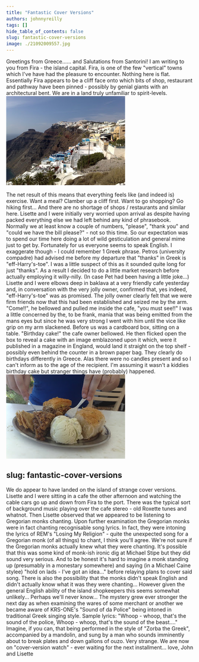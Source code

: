 ```yaml
---
title: "Fantastic Cover Versions"
authors: johnnyreilly
tags: []
hide_table_of_contents: false
slug: fantastic-cover-versions
image: ./21092009557.jpg
---
```

Greetings from Greece...... and Salutations from Santorini! I am writing to you from Fira - the island capital. Fira, is one of the few "vertical" towns which I've have had the pleasure to encounter. Nothing here is flat. Essentially Fira appears to be a cliff face onto which bits of shop, restaurant and pathway have been pinned - possibly by genial giants with an architectural bent. We are in a land truly unfamiliar to spirit-levels. ![](20092009554.jpg)

 The net result of this means that everything feels like (and indeed is) exercise. Want a meal? Clamber up a cliff first. Want to go shopping? Go hiking first... And there are no shortage of shops / restaurants and similar here. Lisette and I were initially very worried upon arrival as despite having packed everything else we had left behind any kind of phrasebook. Normally we at least know a couple of numbers, "please", "thank you" and "could we have the bill please?" - not so this time. So our expectation was to spend our time here doing a lot of wild gesticulation and general mime just to get by. Fortunately for us everyone seems to speak English. I exaggerate though - I could remember 1 Greek phrase. Petros (university compadre) had advised me before my departure that "thanks" in Greek is "eff-Harry's-toe". I was a little suspect of this as it sounded quite long for just "thanks". As a result I decided to do a little market research before actually employing it willy-nilly. (In case Pet had been having a little joke...) Lisette and I were elbows deep in baklava at a very friendly cafe yesterday and, in conversation with the very jolly owner, confirmed that, yes indeed, "eff-Harry's-toe" was as promised. The jolly owner clearly felt that we were firm friends now that this had been established and seized me by the arm. "Come!!", he bellowed and pulled me inside the cafe, "you must see!!" I was a little concerned by the, to be frank, mania that was being emitted from the mans eyes but since he was very strong I went with him until the vice like grip on my arm slackened. Before us was a cardboard box, sitting on a table. "Birthday cake!" the cafe owner bellowed. He then flicked open the box to reveal a cake with an image emblazoned upon it which, were it published in a magazine in England, would land it straight on the top shelf - possibly even behind the counter in a brown paper bag. They clearly do birthdays differently in Greece. Alas there were no candles present and so I can't inform as to the age of the recipient. I'm assuming it wasn't a kiddies birthday cake but stranger things have (probably) happened. ![](21092009557.jpg)

slug: fantastic-cover-versions
---

 We do appear to have landed on the island of strange cover versions. Lisette and I were sitting in a cafe the other afternoon and watching the cable cars go up and down from Fira to the port. There was the typical sort of background music playing over the cafe stereo - old Roxette tunes and whatnot. Then Lisette observed that we appeared to be listening to Gregorian monks chanting. Upon further examination the Gregorian monks were in fact chanting recognisable song lyrics. In fact, they were intoning the lyrics of REM's "Losing My Religion" - quite the unexpected song for a Gregorian monk (of all things) to chant, I think you'll agree. We're not sure if the Gregorian monks actually knew what they were chanting. It's possible that this was some kind of monk-ish ironic dig at Michael Stipe but they did sound very serious. And to be honest it's hard to imagine a monk standing up (presumably in a monestary somewhere) and saying (in a Michael Caine stylee) "hold on lads - I've got an idea..." before relaying plans to cover said song. There is also the possibility that the monks didn't speak English and didn't actually know what it was they were chanting... However given the general English ability of the island shopkeepers this seems somewhat unlikely... Perhaps we'll never know... The mystery grew ever stronger the next day as when examining the wares of some merchant or another we became aware of KRS-ONE's "Sound of da Police" being intoned in traditional Greek singing style. Sample lyrics: "Whoop - whoop, that's the sound of the police, Whoop - whoop, that's the sound of the beast...." Imagine, if you can, that being performed in the style of "Zorba the Greek", accompanied by a mandolin, and sung by a man who sounds imminently about to break plates and down gallons of ouzo. Very strange. We are now on "cover-version watch" - ever waiting for the next installment... love, John and Lisette
